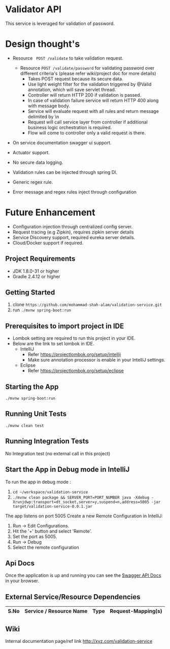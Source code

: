 # Validator API
This service is leveraged for validation of password.

# Design thought's

* Resource ` POST /validate` to take validation request.
    * Resource `POST /validate/password` for validating password over different criteria's (please refer wiki/project doc for more details)
        * Takes POST request because its secure data.
        * Use light weight filter for the validation triggered by @Valid annotation, which will save servlet thread.
        * Controller will return HTTP 200 if validation is passed.
        * In case of validation failure service will return HTTP 400 along with message body.
        * Service will evaluate request with all rules and return message delimited by \n
        * Request will call service layer from controller if additional business logic orchestration is required.
        * Flow will come to controller only a valid request is there.

* On service documentation swagger ui support.
* Actuator support.
* No secure data logging.
* Validation rules can be injected through spring DI.
* Generic regex rule.
* Error message and regex rules inject through configuration

# Future Enhancement

* Configuration injection through centralized config server.
* Request tracing (e.g Zipkin), requires zipkin server details
* Service Discovery support, required eureka server details.
* Cloud/Docker support if required.

## Project Requirements
- JDK 1.8.0-31 or higher
- Gradle 2.4.12 or higher

## Getting Started
1. clone `https://github.com/mohammad-shah-alam/validation-service.git`
1. run `./mvnw spring-boot:run`

## Prerequisites to import project in IDE

* Lombok setting are required to run this project in your IDE.
* Below are the link to set lombok in IDE.
    * IntelliJ 
        * Refer https://projectlombok.org/setup/intellij
        * Make sure annotation processor is enable in your IntelliJ settings.
    * Eclipse 
        * Refer https://projectlombok.org/setup/eclipse

## Starting the App
`./mvnw spring-boot:run`

## Running Unit Tests
`./mvnw clean test`

## Running Integration Tests
No Integration test (no external call in this project)

## Start the App in Debug mode in IntelliJ

To run the app in debug mode :

1. `cd ~/workspace/validation-service`
1. `./mvnw clean package && SERVER_PORT=PORT_NUMBER java -Xdebug -Xrunjdwp:transport=dt_socket,server=y,suspend=n,address=5005 -jar target/validation-service-0.0.1.jar` 

The app listens on port 5005
Create a new Remote Configuration in IntelliJ:

1. Run -> Edit Configurations. 
1. Hit the '+' button and select 'Remote'. 
1. Set the port as 5005.
1. Run -> Debug
1. Select the remote configuration

## Api Docs
Once the application is up and running you can see the [Swagger API Docs](http://localhost:8081/swagger-ui.html) in your browser.

## External Service/Resource Dependencies 

S.No|Service / Resource Name | Type | Request-Mapping(s) 
---|---|---|---|

## Wiki
 Internal documentation page/ref link http://xyz.com/validation-service


